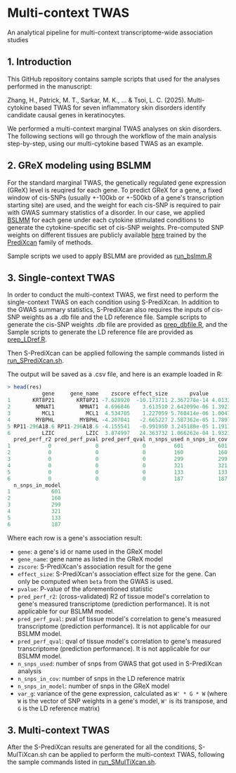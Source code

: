 # Multi-context TWAS
An analytical pipeline for multi-context transcriptome-wide association studies

## 1. Introduction
This GitHub repository contains sample scripts that used for the analyses performed in the manuscript:

Zhang, H., Patrick, M. T., Sarkar, M. K., ... & Tsoi, L. C. (2025). Multi-cytokine based TWAS for seven inflammatory skin disorders identify candidate causal genes in keratinocytes.

We performed a multi-context marginal TWAS analyses on skin disorders. The following sections will go through the workflow of the main analysis step-by-step, using our multi-cytokine based TWAS as an example.

## 2. GReX modeling using BSLMM
For the standard marginal TWAS, the genetically regulated gene expression (GReX) level is reuqired for each gene. To predict GReX for a gene, a fixed window of cis-SNPs (usually +-100kb or +-500kb of a gene's transcription starting site) are used, and the weight for each cis-SNP is required to pair with GWAS summary statistics of a disorder. In our case, we applied [BSLMM](https://github.com/genetics-statistics/GEMMA) for each gene under each cytokine stimulated conditions to generate the cytokine-specific set of cis-SNP weights. Pre-computed SNP weights on different tissues are publicly available [here](https://predictdb.org/) trained by the [PrediXcan](https://github.com/hakyimlab/MetaXcan) family of methods.

Sample scripts we used to apply BSLMM are provided as [run_bslmm.R](https://github.com/superggbond/Multi-context-TWAS/blob/main/run_bslmm.R)

## 3. Single-context TWAS
In order to conduct the multi-context TWAS, we first need to perform the single-context TWAS on each condition using S-PrediXcan. In addition to the GWAS summary statistics, S-PrediXcan also requires the inputs of cis-SNP weights as a .db file and the LD reference file. Sample scripts to generate the cis-SNP weights .db file are provided as [prep_dbfile.R](https://github.com/superggbond/Multi-context-TWAS/blob/main/prep_dbfile.R), and the Sample scripts to generate the LD reference file are provided as [prep_LDref.R](https://github.com/superggbond/Multi-context-TWAS/blob/main/prep_LDref.R).

Then S-PrediXcan can be applied following the sample commands listed in [run_SPrediXcan.sh](https://github.com/superggbond/Multi-context-TWAS/blob/main/run_SPrediXcan.sh).

The output will be saved as a .csv file, and here is an example loaded in R:
```r
> head(res)
           gene     gene_name    zscore effect_size       pvalue        var_g
1       KRT8P21       KRT8P21 -7.628920  -10.173711 2.367278e-14 4.013279e-04
2        NMNAT1        NMNAT1  4.696846    3.613510 2.642099e-06 1.392131e-03
3          MCL1          MCL1  4.534705    1.227059 5.768414e-06 1.004760e-02
4        MYBPHL        MYBPHL -4.207041   -2.665227 2.587362e-05 1.789746e-03
5 RP11-296A18.6 RP11-296A18.6 -4.155541   -0.991950 3.245180e-05 1.191158e-02
6          LZIC          LZIC  3.874997   24.363732 1.066262e-04 1.932156e-05
  pred_perf_r2 pred_perf_pval pred_perf_qval n_snps_used n_snps_in_cov
1            0              0              0         601           601
2            0              0              0         160           160
3            0              0              0         299           299
4            0              0              0         321           321
5            0              0              0         133           133
6            0              0              0         187           187
  n_snps_in_model
1             601
2             160
3             299
4             321
5             133
6             187
```
Where each row is a gene's association result:
* `gene`: a gene's id or name used in the GReX model
* `gene_name`: gene name as listed in the GReX model
* `zscore`: S-PrediXcan's association result for the gene
* `effect_size`: S-PrediXcan's association effect size for the gene. Can only be computed when `beta` from the GWAS is used.
* `pvalue`: P-value of the aforementioned statistic
* `pred_perf_r2`: (cross-validated) R2 of tissue model's correlation to gene's measured transcriptome (prediction performance). It is not applicable for our BSLMM model.
* `pred_perf_pval`: pval of tissue model's correlation to gene's measured transcriptome (prediction performance). It is not applicable for our BSLMM model.
* `pred_perf_qval`: qval of tissue model's correlation to gene's measured transcriptome (prediction performance). It is not applicable for our BSLMM model.
* `n_snps_used`: number of snps from GWAS that got used in S-PrediXcan analysis
* `n_snps_in_cov`: number of snps in the LD reference matrix
* `n_snps_in_model`: number of snps in the GReX model
* `var_g`: variance of the gene expression, calculated as `W' * G * W`
(where `W` is the vector of SNP weights in a gene's model,
`W'` is its transpose, and `G` is the LD reference matrix)

## 3. Multi-context TWAS
After the S-PrediXcan results are generated for all the conditions, S-MulTiXcan.sh can be applied to perform the multi-context TWAS, following the sample commands listed in [run_SMulTiXcan.sh](https://github.com/superggbond/Multi-context-TWAS/blob/main/run_SMulTiXcan.sh).

